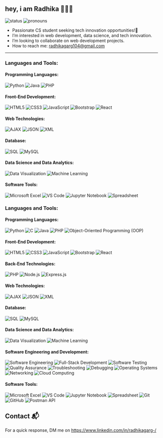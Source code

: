 ## hey, i am Radhika 🙋🏽‍♂️

![status](https://img.shields.io/badge/Open_To_Work-c70000) ![pronouns](https://img.shields.io/badge/Pronouns-SHe/Her-8A2BE2)

- Passionate CS student seeking tech innovation opportunities!🚀
- I’m interested in web development, data science, and tech innovation.
- I’m looking to collaborate on web development projects.
- How to reach me: [radhikagarg104@gmail.com](mailto:radhikagarg104@gmail.com)

---

### Languages and Tools:

#### Programming Languages:
![Python](https://img.shields.io/badge/-Python-3776AB?style=flat&logo=python&logoColor=white) ![Java](https://img.shields.io/badge/-Java-007396?style=flat&logo=java&logoColor=white) ![PHP](https://img.shields.io/badge/-PHP-777BB4?style=flat&logo=php&logoColor=white)

#### Front-End Development:
![HTML5](https://img.shields.io/badge/-HTML5-E34F26?style=flat&logo=html5&logoColor=white) ![CSS3](https://img.shields.io/badge/-CSS3-1572B6?style=flat&logo=css3&logoColor=white) ![JavaScript](https://img.shields.io/badge/-JavaScript-F7DF1E?style=flat&logo=javascript&logoColor=black) ![Bootstrap](https://img.shields.io/badge/-Bootstrap-563D7C?style=flat&logo=bootstrap&logoColor=white) ![React](https://img.shields.io/badge/-React-61DAFB?style=flat&logo=react&logoColor=black)

#### Web Technologies:
![AJAX](https://img.shields.io/badge/-AJAX-0078D4?style=flat&logo=ajax&logoColor=white) ![JSON](https://img.shields.io/badge/-JSON-000000?style=flat&logo=json&logoColor=white) ![XML](https://img.shields.io/badge/-XML-FF5722?style=flat&logo=xml&logoColor=white)

#### Database:
![SQL](https://img.shields.io/badge/-SQL-003B57?style=flat&logo=sqlite&logoColor=white) ![MySQL](https://img.shields.io/badge/-MySQL-4479A1?style=flat&logo=mysql&logoColor=white)

#### Data Science and Data Analytics:
![Data Visualization](https://img.shields.io/badge/-Data%20Visualization-0074D9?style=flat&logo=data%20visualization&logoColor=white) ![Machine Learning](https://img.shields.io/badge/-Machine%20Learning-F7DF1E?style=flat&logo=machine-learning&logoColor=black)

#### Software Tools:
![Microsoft Excel](https://img.shields.io/badge/-Microsoft%20Excel-217346?style=flat&logo=microsoft-excel&logoColor=white) ![VS Code](https://img.shields.io/badge/-VS%20Code-007ACC?style=flat&logo=visual-studio-code&logoColor=white) ![Jupyter Notebook](https://img.shields.io/badge/-Jupyter%20Notebook-F37626?style=flat&logo=jupyter&logoColor=white) ![Spreadsheet](https://img.shields.io/badge/-Spreadsheet-003B57?style=flat&logo=spreadsheet&logoColor=white)



### Languages and Tools:

#### Programming Languages:
![Python](https://img.shields.io/badge/-Python-3776AB?style=flat&logo=python&logoColor=white) ![C](https://img.shields.io/badge/-C-A8B9CC?style=flat&logo=c&logoColor=white) ![Java](https://img.shields.io/badge/-Java-007396?style=flat&logo=java&logoColor=white) ![PHP](https://img.shields.io/badge/-PHP-777BB4?style=flat&logo=php&logoColor=white) ![Object-Oriented Programming (OOP)](https://img.shields.io/badge/-OOP-007396?style=flat&logo=java&logoColor=white)

#### Front-End Development:
![HTML5](https://img.shields.io/badge/-HTML5-E34F26?style=flat&logo=html5&logoColor=white) ![CSS3](https://img.shields.io/badge/-CSS3-1572B6?style=flat&logo=css3&logoColor=white) ![JavaScript](https://img.shields.io/badge/-JavaScript-F7DF1E?style=flat&logo=javascript&logoColor=black) ![Bootstrap](https://img.shields.io/badge/-Bootstrap-563D7C?style=flat&logo=bootstrap&logoColor=white) ![React](https://img.shields.io/badge/-React-61DAFB?style=flat&logo=react&logoColor=black)

#### Back-End Technologies:
![PHP](https://img.shields.io/badge/-PHP-777BB4?style=flat&logo=php&logoColor=white) ![Node.js](https://img.shields.io/badge/-Node.js-339933?style=flat&logo=node.js&logoColor=white) ![Express.js](https://img.shields.io/badge/-Express.js-000000?style=flat&logo=express&logoColor=white)

#### Web Technologies:
![AJAX](https://img.shields.io/badge/-AJAX-0078D4?style=flat&logo=ajax&logoColor=white) ![JSON](https://img.shields.io/badge/-JSON-000000?style=flat&logo=json&logoColor=white) ![XML](https://img.shields.io/badge/-XML-FF5722?style=flat&logo=xml&logoColor=white)

#### Database:
![SQL](https://img.shields.io/badge/-SQL-003B57?style=flat&logo=sqlite&logoColor=white) ![MySQL](https://img.shields.io/badge/-MySQL-4479A1?style=flat&logo=mysql&logoColor=white)

#### Data Science and Data Analytics:
![Data Visualization](https://img.shields.io/badge/-Data%20Visualization-0074D9?style=flat&logo=data%20visualization&logoColor=white) ![Machine Learning](https://img.shields.io/badge/-Machine%20Learning-F7DF1E?style=flat&logo=machine-learning&logoColor=black)

#### Software Engineering and Development:
![Software Engineering](https://img.shields.io/badge/-Software%20Engineering-007396?style=flat&logo=java&logoColor=white) ![Full-Stack Development](https://img.shields.io/badge/-Full%20Stack%20Development-4CAF50?style=flat&logo=github&logoColor=white) ![Software Testing](https://img.shields.io/badge/-Software%20Testing-0A66C2?style=flat&logo=selenium&logoColor=white) ![Quality Assurance](https://img.shields.io/badge/-Quality%20Assurance-FF4F00?style=flat&logo=selenium&logoColor=white) ![Troubleshooting](https://img.shields.io/badge/-Troubleshooting-0078D4?style=flat&logo=windows&logoColor=white) ![Debugging](https://img.shields.io/badge/-Debugging-FF5722?style=flat&logo=bug&logoColor=white) ![Operating Systems](https://img.shields.io/badge/-Operating%20Systems-0078D4?style=flat&logo=windows&logoColor=white) ![Networking](https://img.shields.io/badge/-Networking-00B8D4?style=flat&logo=internet-explorer&logoColor=white) ![Cloud Computing](https://img.shields.io/badge/-Cloud%20Computing-008CFF?style=flat&logo=cloud&logoColor=white)

#### Software Tools:
![Microsoft Excel](https://img.shields.io/badge/-Microsoft%20Excel-217346?style=flat&logo=microsoft-excel&logoColor=white) ![VS Code](https://img.shields.io/badge/-VS%20Code-007ACC?style=flat&logo=visual-studio-code&logoColor=white) ![Jupyter Notebook](https://img.shields.io/badge/-Jupyter%20Notebook-F37626?style=flat&logo=jupyter&logoColor=white) ![Spreadsheet](https://img.shields.io/badge/-Spreadsheet-003B57?style=flat&logo=spreadsheet&logoColor=white) ![Git](https://img.shields.io/badge/-Git-F05032?style=flat&logo=git&logoColor=white) ![GitHub](https://img.shields.io/badge/-GitHub-181717?style=flat&logo=github&logoColor=white) ![Postman API](https://img.shields.io/badge/-Postman%20API-FF6C37?style=flat&logo=postman&logoColor=white)




## Contact 📬

For a quick response, DM me on https://www.linkedin.com/in/radhikagarg-/
